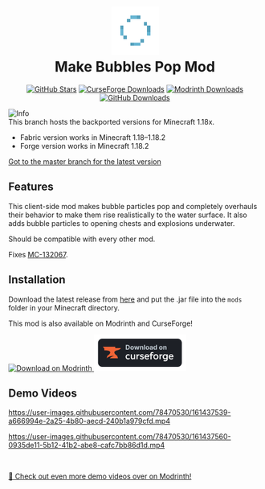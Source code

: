 <h1 align="center">
  <a><img alt="Icon" src="demo/icon_scaled.png" width="95" height="95" style="image-rendering: pixelated;"></a><br/>
  Make Bubbles Pop Mod
</h1>
<p align="center">
  <a href="https://github.com/Tschipcraft/fabric_make_bubbles_pop_mod/stargazers"><img alt="GitHub Stars" src="https://img.shields.io/github/stars/Tschipcraft/fabric_make_bubbles_pop_mod?colorA=363a4f&colorB=b7bdf8&style=for-the-badge"></a>
  <a href="https://www.curseforge.com/minecraft/mc-mods/make-bubbles-pop"><img alt="CurseForge Downloads" src="https://img.shields.io/curseforge/dt/605235?logo=curseforge&label=CurseForge&colorA=363a4f&colorB=b7bdf8&style=for-the-badge"></a>
  <a href="https://modrinth.com/mod/make_bubbles_pop"><img alt="Modrinth Downloads" src="https://img.shields.io/modrinth/dt/make_bubbles_pop?label=Modrinth&colorA=363a4f&colorB=b7bdf8&style=for-the-badge&logo=modrinth"></a>
  <a href="https://github.com/Tschipcraft/fabric_make_bubbles_pop_mod/releases/latest"><img alt="GitHub Downloads" src="https://img.shields.io/github/downloads/Tschipcraft/fabric_make_bubbles_pop_mod/total?logo=github&colorA=363a4f&colorB=b7bdf8&style=for-the-badge"></a>
</p>

<picture><source media="(prefers-color-scheme: light)" srcset="https://raw.githubusercontent.com/Mqxx/GitHub-Markdown/main/blockquotes/badge/light-theme/info.svg"><img alt="Info" src="https://raw.githubusercontent.com/Mqxx/GitHub-Markdown/main/blockquotes/badge/dark-theme/info.svg"></picture><br>
This branch hosts the backported versions for Minecraft 1.18x.
- Fabric version works in Minecraft 1.18–1.18.2
- Forge version works in Minecraft 1.18.2

[Got to the master branch for the latest version](https://github.com/Tschipcraft/make_bubbles_pop/tree/master)

## Features

This client-side mod makes bubble particles pop
and completely overhauls their behavior to make them rise realistically to the water surface.
It also adds bubble particles to opening chests and explosions underwater.

Should be compatible with every other mod.

Fixes [MC-132067](https://bugs.mojang.com/browse/MC-132067).

## Installation

Download the latest release from [here](https://github.com/Tschipcraft/fabric_make_bubbles_pop_mod/releases/latest) and put the .jar file into the `mods` folder in your Minecraft directory.

This mod is also available on Modrinth and CurseForge!

<a href="https://modrinth.com/mod/make_bubbles_pop">
<picture>
  <source height="72px" media="(prefers-color-scheme: dark)" srcset="https://raw.githubusercontent.com/Tschipcraft/badges/main/assets/modrinth-badge-dark.svg">
  <source height="72px" media="(prefers-color-scheme: light)" srcset="https://raw.githubusercontent.com/Tschipcraft/badges/main/assets/modrinth-badge-light.svg">
  <img alt="Download on Modrinth" src="https://raw.githubusercontent.com/modrinth/art/main/Branding/Badge/badge-dark.svg">
</picture>
</a>
<a href="https://www.curseforge.com/minecraft/mc-mods/make-bubbles-pop">
<picture>
  <source height="72px" media="(prefers-color-scheme: dark)" srcset="https://raw.githubusercontent.com/Tschipcraft/badges/main/assets/curseforge-badge-dark.svg">
  <source height="72px" media="(prefers-color-scheme: light)" srcset="https://raw.githubusercontent.com/Tschipcraft/badges/main/assets/curseforge-badge-light.svg">
  <img height="72px" alt="Download on CurseForge" src="https://raw.githubusercontent.com/Tschipcraft/badges/main/assets/curseforge-badge-dark.svg">
</picture>
</a>

## Demo Videos

https://user-images.githubusercontent.com/78470530/161437539-a666994e-2a25-4b80-aecd-240b1a979cfd.mp4

https://user-images.githubusercontent.com/78470530/161437560-0935de11-5b12-41b2-abe8-cafc7bb86d1d.mp4

<br>

[🔎 Check out even more demo videos over on Modrinth!](https://modrinth.com/mod/make_bubbles_pop)
